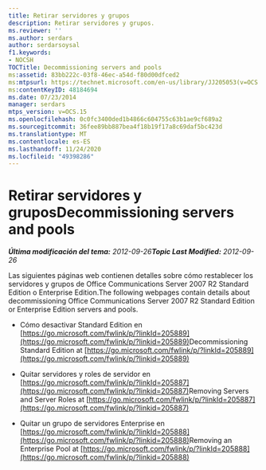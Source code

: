 ```yaml
---
title: Retirar servidores y grupos
description: Retirar servidores y grupos.
ms.reviewer: ''
ms.author: serdars
author: serdarsoysal
f1.keywords:
- NOCSH
TOCTitle: Decommissioning servers and pools
ms:assetid: 83bb222c-03f8-46ec-a54d-f80d00dfced2
ms:mtpsurl: https://technet.microsoft.com/en-us/library/JJ205053(v=OCS.15)
ms:contentKeyID: 48184694
ms.date: 07/23/2014
manager: serdars
mtps_version: v=OCS.15
ms.openlocfilehash: 0c0fc3400ded1b4866c604755c63b1ae9cf689a2
ms.sourcegitcommit: 36fee89bb887bea4f18b19f17a8c69daf5bc423d
ms.translationtype: MT
ms.contentlocale: es-ES
ms.lasthandoff: 11/24/2020
ms.locfileid: "49398286"
---
```

# <a name="decommissioning-servers-and-pools"></a><span data-ttu-id="06b2e-103">Retirar servidores y grupos</span><span class="sxs-lookup"><span data-stu-id="06b2e-103">Decommissioning servers and pools</span></span>

<div data-xmlns="http://www.w3.org/1999/xhtml">

<div class="topic" data-xmlns="http://www.w3.org/1999/xhtml" data-msxsl="urn:schemas-microsoft-com:xslt" data-cs="https://msdn.microsoft.com/">

<div data-asp="https://msdn2.microsoft.com/asp">



</div>

<div id="mainSection">

<div id="mainBody"><span data-ttu-id="06b2e-104">

<span> </span></span><span class="sxs-lookup"><span data-stu-id="06b2e-104">

<span> </span></span></span>

<span data-ttu-id="06b2e-105">_**Última modificación del tema:** 2012-09-26_</span><span class="sxs-lookup"><span data-stu-id="06b2e-105">_**Topic Last Modified:** 2012-09-26_</span></span>

<span data-ttu-id="06b2e-106">Las siguientes páginas web contienen detalles sobre cómo restablecer los servidores y grupos de Office Communications Server 2007 R2 Standard Edition o Enterprise Edition.</span><span class="sxs-lookup"><span data-stu-id="06b2e-106">The following webpages contain details about decommissioning Office Communications Server 2007 R2 Standard Edition or Enterprise Edition servers and pools.</span></span>

  - <span data-ttu-id="06b2e-107">Cómo desactivar Standard Edition en [https://go.microsoft.com/fwlink/p/?linkId=205889](https://go.microsoft.com/fwlink/p/?linkid=205889)</span><span class="sxs-lookup"><span data-stu-id="06b2e-107">Decommissioning Standard Edition at [https://go.microsoft.com/fwlink/p/?linkId=205889](https://go.microsoft.com/fwlink/p/?linkid=205889)</span></span>

  - <span data-ttu-id="06b2e-108">Quitar servidores y roles de servidor en [https://go.microsoft.com/fwlink/p/?linkId=205887](https://go.microsoft.com/fwlink/p/?linkid=205887)</span><span class="sxs-lookup"><span data-stu-id="06b2e-108">Removing Servers and Server Roles at [https://go.microsoft.com/fwlink/p/?linkId=205887](https://go.microsoft.com/fwlink/p/?linkid=205887)</span></span>

  - <span data-ttu-id="06b2e-109">Quitar un grupo de servidores Enterprise en [https://go.microsoft.com/fwlink/p/?linkId=205888](https://go.microsoft.com/fwlink/p/?linkid=205888)</span><span class="sxs-lookup"><span data-stu-id="06b2e-109">Removing an Enterprise Pool at [https://go.microsoft.com/fwlink/p/?linkId=205888](https://go.microsoft.com/fwlink/p/?linkid=205888)</span></span>

<span data-ttu-id="06b2e-110"></div>

<span> </span>

</div>

</div>

</span><span class="sxs-lookup"><span data-stu-id="06b2e-110"></div>

<span> </span>

</div>

</div>

</span></span></div>

